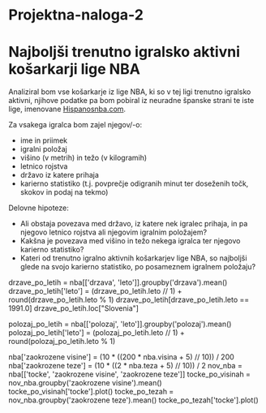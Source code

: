 # Projektna-naloga-2

Najboljši trenutno igralsko aktivni košarkarji lige NBA
========================================================

Analiziral bom vse košarkarje iz lige NBA, ki so v tej ligi trenutno igralsko aktivni, njihove podatke pa bom pobiral iz
neuradne španske strani te iste lige, imenovane [Hispanosnba.com](https://en.hispanosnba.com/players/nba-active/index).

Za vsakega igralca bom zajel njegov/-o:
* ime in priimek
* igralni položaj
* višino (v metrih) in težo (v kilogramih)
* letnico rojstva
* državo iz katere prihaja
* karierno statistiko (t.j. povprečje odigranih minut ter doseženih točk, skokov in podaj na tekmo)

Delovne hipoteze:
* Ali obstaja povezava med državo, iz katere nek igralec prihaja, in pa njegovo letnico rojstva ali njegovim igralnim položajem?
* Kakšna je povezava med višino in težo nekega igralca ter njegovo karierno statistiko?
* Kateri od trenutno igralno aktivnih košarkarjev lige NBA, so najboljši glede na svojo karierno statistiko, po posameznem igralnem položaju?


drzave_po_letih = nba[['drzava', 'leto']].groupby('drzava').mean()
drzave_po_letih['leto'] = (drzave_po_letih.leto // 1) + round(drzave_po_letih.leto % 1)
drzave_po_letih[drzave_po_letih.leto == 1991.0]
drzave_po_letih.loc["Slovenia"]

polozaj_po_letih = nba[['polozaj', 'leto']].groupby('polozaj').mean()
polozaj_po_letih['leto'] = (polozaj_po_letih.leto // 1) + round(polozaj_po_letih.leto % 1)


nba['zaokrozene visine'] = (10 * ((200 * nba.visina + 5) // 10)) / 200
nba['zaokrozene teze'] = (10 * ((2 * nba.teza + 5) // 10)) / 2
nov_nba = nba[['tocke', 'zaokrozene visine', 'zaokrozene teze']]
tocke_po_visinah = nov_nba.groupby('zaokrozene visine').mean()
tocke_po_visinah['tocke'].plot()
tocke_po_tezah = nov_nba.groupby('zaokrozene teze').mean()
tocke_po_tezah['tocke'].plot()